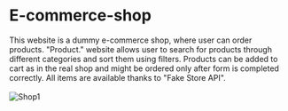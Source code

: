 # E-commerce-shop
This website is a dummy e-commerce shop, where user can order products. "Product." website allows user to search for products through different categories and sort them using filters. Products can be added to cart as in the real shop and might be ordered only after form is completed correctly. All items are available thanks to "Fake Store API".</br></br>
![Shop1](https://github.com/MarekPloszczyca/E-commerce-shop/assets/94579632/e6a55d97-38ab-4077-8b56-a4ad81bfb3d4)

